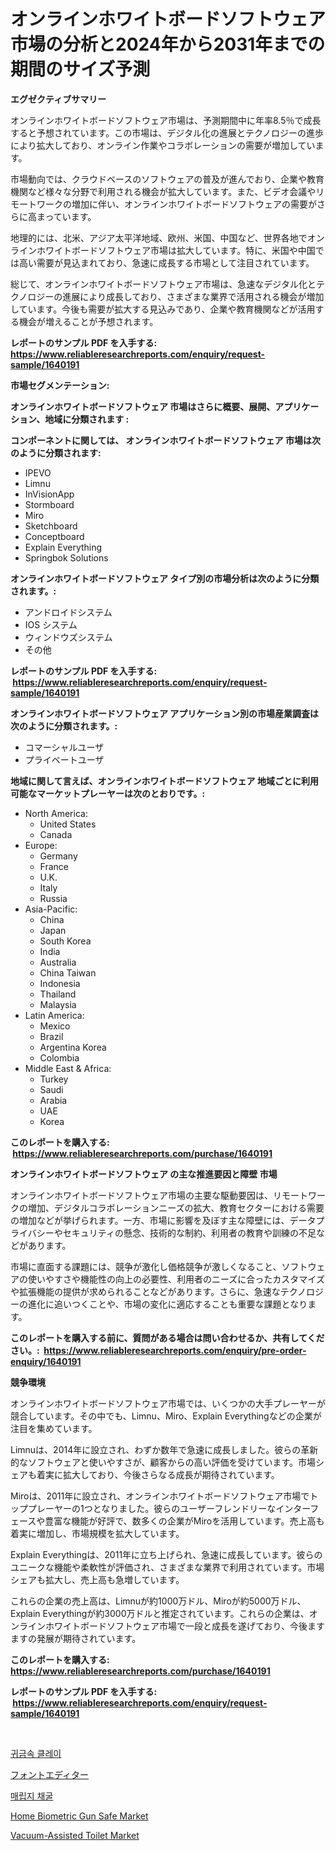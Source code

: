 <p><h1>オンラインホワイトボードソフトウェア市場の分析と2024年から2031年までの期間のサイズ予測</h1></p><p><strong>エグゼクティブサマリー</strong></p>
<p><p>オンラインホワイトボードソフトウェア市場は、予測期間中に年率8.5％で成長すると予想されています。この市場は、デジタル化の進展とテクノロジーの進歩により拡大しており、オンライン作業やコラボレーションの需要が増加しています。</p><p>市場動向では、クラウドベースのソフトウェアの普及が進んでおり、企業や教育機関など様々な分野で利用される機会が拡大しています。また、ビデオ会議やリモートワークの増加に伴い、オンラインホワイトボードソフトウェアの需要がさらに高まっています。</p><p>地理的には、北米、アジア太平洋地域、欧州、米国、中国など、世界各地でオンラインホワイトボードソフトウェア市場は拡大しています。特に、米国や中国では高い需要が見込まれており、急速に成長する市場として注目されています。</p><p>総じて、オンラインホワイトボードソフトウェア市場は、急速なデジタル化とテクノロジーの進展により成長しており、さまざまな業界で活用される機会が増加しています。今後も需要が拡大する見込みであり、企業や教育機関などが活用する機会が増えることが予想されます。</p></p>
<p><strong>レポートのサンプル PDF を入手する: <a href="https://www.reliableresearchreports.com/enquiry/request-sample/1640191">https://www.reliableresearchreports.com/enquiry/request-sample/1640191</a></strong></p>
<p><strong>市場セグメンテーション:</strong></p>
<p><strong> オンラインホワイトボードソフトウェア 市場はさらに概要、展開、アプリケーション、地域に分類されます :</strong></p>
<p><strong>コンポーネントに関しては、 オンラインホワイトボードソフトウェア 市場は次のように分類されます: &nbsp;</strong></p>
<p><ul><li>IPEVO</li><li>Limnu</li><li>InVisionApp</li><li>Stormboard</li><li>Miro</li><li>Sketchboard</li><li>Conceptboard</li><li>Explain Everything</li><li>Springbok Solutions</li></ul></p>
<p><strong> オンラインホワイトボードソフトウェア タイプ別の市場分析は次のように分類されます。:</strong></p>
<p><ul><li>アンドロイドシステム</li><li>IOS システム</li><li>ウィンドウズシステム</li><li>その他</li></ul></p>
<p><strong>レポートのサンプル PDF を入手する: &nbsp;<a href="https://www.reliableresearchreports.com/enquiry/request-sample/1640191">https://www.reliableresearchreports.com/enquiry/request-sample/1640191</a></strong></p>
<p><strong> オンラインホワイトボードソフトウェア アプリケーション別の市場産業調査は次のように分類されます。:</strong></p>
<p><ul><li>コマーシャルユーザ</li><li>プライベートユーザ</li></ul></p>
<p><strong>地域に関して言えば、オンラインホワイトボードソフトウェア 地域ごとに利用可能なマーケットプレーヤーは次のとおりです。:</strong></p>
<p><ul>
    <li>
        North America:
        <ul>
            <li>United States</li>
            <li>Canada</li>
        </ul>
    </li>
    <li>
        Europe:
        <ul>
            <li>Germany</li>
            <li>France</li>
            <li>U.K.</li>
            <li>Italy</li>
            <li>Russia</li>
        </ul>
    </li>
    <li>
        Asia-Pacific:
        <ul>
            <li>China</li>
            <li>Japan</li>
            <li>South Korea</li>
            <li>India</li>
            <li>Australia</li>
            <li>China Taiwan</li>
            <li>Indonesia</li>
            <li>Thailand</li>
            <li>Malaysia</li>
        </ul>
    </li>
    <li>
        Latin America:
        <ul>
            <li>Mexico</li>
            <li>Brazil</li>
            <li>Argentina Korea</li>
            <li>Colombia</li>
        </ul>
    </li>
    <li>
        Middle East & Africa:
        <ul>
            <li>Turkey</li>
            <li>Saudi</li>
            <li>Arabia</li>
            <li>UAE</li>
            <li>Korea</li>
        </ul>
    </li>
    </ul></p>
<p><strong>このレポートを購入する: &nbsp;<a href="https://www.reliableresearchreports.com/purchase/1640191">https://www.reliableresearchreports.com/purchase/1640191</a></strong></p>
<p><strong>オンラインホワイトボードソフトウェア の主な推進要因と障壁 市場</strong></p>
<p><p>オンラインホワイトボードソフトウェア市場の主要な駆動要因は、リモートワークの増加、デジタルコラボレーションニーズの拡大、教育セクターにおける需要の増加などが挙げられます。一方、市場に影響を及ぼす主な障壁には、データプライバシーやセキュリティの懸念、技術的な制約、利用者の教育や訓練の不足などがあります。</p><p>市場に直面する課題には、競争が激化し価格競争が激しくなること、ソフトウェアの使いやすさや機能性の向上の必要性、利用者のニーズに合ったカスタマイズや拡張機能の提供が求められることなどがあります。さらに、急速なテクノロジーの進化に追いつくことや、市場の変化に適応することも重要な課題となります。</p></p>
<p><strong>このレポートを購入する前に、質問がある場合は問い合わせるか、共有してください。:&nbsp; <a href="https://www.reliableresearchreports.com/enquiry/pre-order-enquiry/1640191">https://www.reliableresearchreports.com/enquiry/pre-order-enquiry/1640191</a></strong></p>
<p><strong>競争環境</strong></p>
<p><p>オンラインホワイトボードソフトウェア市場では、いくつかの大手プレーヤーが競合しています。その中でも、Limnu、Miro、Explain Everythingなどの企業が注目を集めています。</p><p>Limnuは、2014年に設立され、わずか数年で急速に成長しました。彼らの革新的なソフトウェアと使いやすさが、顧客からの高い評価を受けています。市場シェアも着実に拡大しており、今後さらなる成長が期待されています。</p><p>Miroは、2011年に設立され、オンラインホワイトボードソフトウェア市場でトッププレーヤーの1つとなりました。彼らのユーザーフレンドリーなインターフェースや豊富な機能が好評で、数多くの企業がMiroを活用しています。売上高も着実に増加し、市場規模を拡大しています。</p><p>Explain Everythingは、2011年に立ち上げられ、急速に成長しています。彼らのユニークな機能や柔軟性が評価され、さまざまな業界で利用されています。市場シェアも拡大し、売上高も急増しています。</p><p>これらの企業の売上高は、Limnuが約1000万ドル、Miroが約5000万ドル、Explain Everythingが約3000万ドルと推定されています。これらの企業は、オンラインホワイトボードソフトウェア市場で一段と成長を遂げており、今後ますますの発展が期待されています。</p></p>
<p><strong>このレポートを購入する: &nbsp; <a href="https://www.reliableresearchreports.com/purchase/1640191">https://www.reliableresearchreports.com/purchase/1640191</a></strong></p>
<p><strong>レポートのサンプル PDF を入手する: &nbsp;<a href="https://www.reliableresearchreports.com/enquiry/request-sample/1640191">https://www.reliableresearchreports.com/enquiry/request-sample/1640191</a></strong><strong></strong></p>
<p>&nbsp;</p>
<p><p><a href="https://github.com/Elenrrera7685/Market-Research-Report-List-1/blob/main/47643728889.md">귀금속 클레이</a></p><p><a href="https://github.com/ReyesKohler20231/Market-Research-Report-List-1/blob/main/40757849607.md">フォントエディター</a></p><p><a href="https://github.com/sammyUltyylrich9067856/Market-Research-Report-List-1/blob/main/23364038890.md">매립지 채굴</a></p><p><a href="https://github.com/ashepherd82/Market-Research-Report-List-3/blob/main/home-biometric-gun-safe-market.md">Home Biometric Gun Safe Market</a></p><p><a href="https://github.com/okotobwrhuteie/Market-Research-Report-List-1/blob/main/vacuum-assisted-toilet-market.md">Vacuum-Assisted Toilet Market</a></p></p>